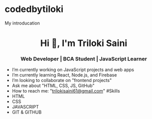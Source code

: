 # codedbytiloki
My introducation
<h1 align="center">Hi 👋, I'm Triloki Saini</h1>
<h3 align="center">Web Developer | BCA Student | JavaScript Learner</h3>

-  I’m currently working on JavaScript projects and web apps
-  I’m currently learning React, Node.js, and Firebase
-  I’m looking to collaborate on "frontend projects"
-  Ask me about "HTML, CSS, JS, GitHub"
-  How to reach me: "trilokisaini61@gmail.com"
#Skills
- HTML
- CSS
- JAVASCRIPT
- GIT & GITHUB
